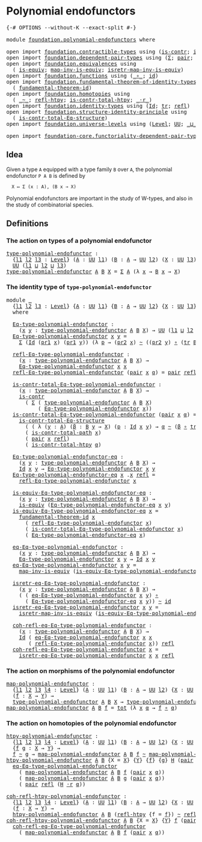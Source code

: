 # Polynomial endofunctors

<pre class="Agda"><a id="36" class="Symbol">{-#</a> <a id="40" class="Keyword">OPTIONS</a> <a id="48" class="Pragma">--without-K</a> <a id="60" class="Pragma">--exact-split</a> <a id="74" class="Symbol">#-}</a>

<a id="79" class="Keyword">module</a> <a id="86" href="foundation.polynomial-endofunctors.html" class="Module">foundation.polynomial-endofunctors</a> <a id="121" class="Keyword">where</a>

<a id="128" class="Keyword">open</a> <a id="133" class="Keyword">import</a> <a id="140" href="foundation.contractible-types.html" class="Module">foundation.contractible-types</a> <a id="170" class="Keyword">using</a> <a id="176" class="Symbol">(</a><a id="177" href="foundation-core.contractible-types.html#992" class="Function">is-contr</a><a id="185" class="Symbol">;</a> <a id="187" href="foundation-core.contractible-types.html#2037" class="Function">is-contr-total-path</a><a id="206" class="Symbol">)</a>
<a id="208" class="Keyword">open</a> <a id="213" class="Keyword">import</a> <a id="220" href="foundation.dependent-pair-types.html" class="Module">foundation.dependent-pair-types</a> <a id="252" class="Keyword">using</a> <a id="258" class="Symbol">(</a><a id="259" href="foundation-core.dependent-pair-types.html#502" class="Record">Σ</a><a id="260" class="Symbol">;</a> <a id="262" href="foundation-core.dependent-pair-types.html#575" class="InductiveConstructor">pair</a><a id="266" class="Symbol">;</a> <a id="268" href="foundation-core.dependent-pair-types.html#592" class="Field">pr1</a><a id="271" class="Symbol">;</a> <a id="273" href="foundation-core.dependent-pair-types.html#604" class="Field">pr2</a><a id="276" class="Symbol">)</a>
<a id="278" class="Keyword">open</a> <a id="283" class="Keyword">import</a> <a id="290" href="foundation.equivalences.html" class="Module">foundation.equivalences</a> <a id="314" class="Keyword">using</a>
  <a id="322" class="Symbol">(</a> <a id="324" href="foundation-core.equivalences.html#1542" class="Function">is-equiv</a><a id="332" class="Symbol">;</a> <a id="334" href="foundation-core.equivalences.html#4173" class="Function">map-inv-is-equiv</a><a id="350" class="Symbol">;</a> <a id="352" href="foundation-core.equivalences.html#4381" class="Function">isretr-map-inv-is-equiv</a><a id="375" class="Symbol">)</a>
<a id="377" class="Keyword">open</a> <a id="382" class="Keyword">import</a> <a id="389" href="foundation.functions.html" class="Module">foundation.functions</a> <a id="410" class="Keyword">using</a> <a id="416" class="Symbol">(</a><a id="417" href="foundation-core.functions.html#407" class="Function Operator">_∘_</a><a id="420" class="Symbol">;</a> <a id="422" href="foundation-core.functions.html#309" class="Function">id</a><a id="424" class="Symbol">)</a>
<a id="426" class="Keyword">open</a> <a id="431" class="Keyword">import</a> <a id="438" href="foundation.fundamental-theorem-of-identity-types.html" class="Module">foundation.fundamental-theorem-of-identity-types</a> <a id="487" class="Keyword">using</a>
  <a id="495" class="Symbol">(</a> <a id="497" href="foundation-core.fundamental-theorem-of-identity-types.html#1888" class="Function">fundamental-theorem-id</a><a id="519" class="Symbol">)</a>
<a id="521" class="Keyword">open</a> <a id="526" class="Keyword">import</a> <a id="533" href="foundation.homotopies.html" class="Module">foundation.homotopies</a> <a id="555" class="Keyword">using</a>
  <a id="563" class="Symbol">(</a> <a id="565" href="foundation-core.homotopies.html#545" class="Function Operator">_~_</a><a id="568" class="Symbol">;</a> <a id="570" href="foundation-core.homotopies.html#710" class="Function">refl-htpy</a><a id="579" class="Symbol">;</a> <a id="581" href="foundation.homotopies.html#3137" class="Function">is-contr-total-htpy</a><a id="600" class="Symbol">;</a> <a id="602" href="foundation-core.homotopies.html#2052" class="Function Operator">_·r_</a><a id="606" class="Symbol">)</a>
<a id="608" class="Keyword">open</a> <a id="613" class="Keyword">import</a> <a id="620" href="foundation.identity-types.html" class="Module">foundation.identity-types</a> <a id="646" class="Keyword">using</a> <a id="652" class="Symbol">(</a><a id="653" href="foundation-core.identity-types.html#1754" class="Datatype">Id</a><a id="655" class="Symbol">;</a> <a id="657" href="foundation-core.identity-types.html#5747" class="Function">tr</a><a id="659" class="Symbol">;</a> <a id="661" href="foundation-core.identity-types.html#1807" class="InductiveConstructor">refl</a><a id="665" class="Symbol">)</a>
<a id="667" class="Keyword">open</a> <a id="672" class="Keyword">import</a> <a id="679" href="foundation.structure-identity-principle.html" class="Module">foundation.structure-identity-principle</a> <a id="719" class="Keyword">using</a>
  <a id="727" class="Symbol">(</a> <a id="729" href="foundation.structure-identity-principle.html#1341" class="Function">is-contr-total-Eq-structure</a><a id="756" class="Symbol">)</a>
<a id="758" class="Keyword">open</a> <a id="763" class="Keyword">import</a> <a id="770" href="foundation.universe-levels.html" class="Module">foundation.universe-levels</a> <a id="797" class="Keyword">using</a> <a id="803" class="Symbol">(</a><a id="804" href="Agda.Primitive.html#597" class="Postulate">Level</a><a id="809" class="Symbol">;</a> <a id="811" href="foundation-core.universe-levels.html#222" class="Primitive">UU</a><a id="813" class="Symbol">;</a> <a id="815" href="Agda.Primitive.html#810" class="Primitive Operator">_⊔_</a><a id="818" class="Symbol">)</a>

<a id="821" class="Keyword">open</a> <a id="826" class="Keyword">import</a> <a id="833" href="foundation-core.functoriality-dependent-pair-types.html" class="Module">foundation-core.functoriality-dependent-pair-types</a> <a id="884" class="Keyword">using</a> <a id="890" class="Symbol">(</a><a id="891" href="foundation-core.functoriality-dependent-pair-types.html#1881" class="Function">tot</a><a id="894" class="Symbol">)</a>
</pre>
## Idea

Given a type `A` equipped with a type family `B` over `A`, the polynomial endofunctor `P A B` is defined by

```md
  X ↦ Σ (x : A), (B x → X)
```

Polynomial endofunctors are important in the study of W-types, and also in the study of combinatorial species.

## Definitions

### The action on types of a polynomial endofunctor

<pre class="Agda"><a id="type-polynomial-endofunctor"></a><a id="1246" href="foundation.polynomial-endofunctors.html#1246" class="Function">type-polynomial-endofunctor</a> <a id="1274" class="Symbol">:</a>
  <a id="1278" class="Symbol">{</a><a id="1279" href="foundation.polynomial-endofunctors.html#1279" class="Bound">l1</a> <a id="1282" href="foundation.polynomial-endofunctors.html#1282" class="Bound">l2</a> <a id="1285" href="foundation.polynomial-endofunctors.html#1285" class="Bound">l3</a> <a id="1288" class="Symbol">:</a> <a id="1290" href="Agda.Primitive.html#597" class="Postulate">Level</a><a id="1295" class="Symbol">}</a> <a id="1297" class="Symbol">(</a><a id="1298" href="foundation.polynomial-endofunctors.html#1298" class="Bound">A</a> <a id="1300" class="Symbol">:</a> <a id="1302" href="foundation-core.universe-levels.html#222" class="Primitive">UU</a> <a id="1305" href="foundation.polynomial-endofunctors.html#1279" class="Bound">l1</a><a id="1307" class="Symbol">)</a> <a id="1309" class="Symbol">(</a><a id="1310" href="foundation.polynomial-endofunctors.html#1310" class="Bound">B</a> <a id="1312" class="Symbol">:</a> <a id="1314" href="foundation.polynomial-endofunctors.html#1298" class="Bound">A</a> <a id="1316" class="Symbol">→</a> <a id="1318" href="foundation-core.universe-levels.html#222" class="Primitive">UU</a> <a id="1321" href="foundation.polynomial-endofunctors.html#1282" class="Bound">l2</a><a id="1323" class="Symbol">)</a> <a id="1325" class="Symbol">(</a><a id="1326" href="foundation.polynomial-endofunctors.html#1326" class="Bound">X</a> <a id="1328" class="Symbol">:</a> <a id="1330" href="foundation-core.universe-levels.html#222" class="Primitive">UU</a> <a id="1333" href="foundation.polynomial-endofunctors.html#1285" class="Bound">l3</a><a id="1335" class="Symbol">)</a> <a id="1337" class="Symbol">→</a>
  <a id="1341" href="foundation-core.universe-levels.html#222" class="Primitive">UU</a> <a id="1344" class="Symbol">(</a><a id="1345" href="foundation.polynomial-endofunctors.html#1279" class="Bound">l1</a> <a id="1348" href="Agda.Primitive.html#810" class="Primitive Operator">⊔</a> <a id="1350" href="foundation.polynomial-endofunctors.html#1282" class="Bound">l2</a> <a id="1353" href="Agda.Primitive.html#810" class="Primitive Operator">⊔</a> <a id="1355" href="foundation.polynomial-endofunctors.html#1285" class="Bound">l3</a><a id="1357" class="Symbol">)</a>
<a id="1359" href="foundation.polynomial-endofunctors.html#1246" class="Function">type-polynomial-endofunctor</a> <a id="1387" href="foundation.polynomial-endofunctors.html#1387" class="Bound">A</a> <a id="1389" href="foundation.polynomial-endofunctors.html#1389" class="Bound">B</a> <a id="1391" href="foundation.polynomial-endofunctors.html#1391" class="Bound">X</a> <a id="1393" class="Symbol">=</a> <a id="1395" href="foundation-core.dependent-pair-types.html#502" class="Record">Σ</a> <a id="1397" href="foundation.polynomial-endofunctors.html#1387" class="Bound">A</a> <a id="1399" class="Symbol">(λ</a> <a id="1402" href="foundation.polynomial-endofunctors.html#1402" class="Bound">x</a> <a id="1404" class="Symbol">→</a> <a id="1406" href="foundation.polynomial-endofunctors.html#1389" class="Bound">B</a> <a id="1408" href="foundation.polynomial-endofunctors.html#1402" class="Bound">x</a> <a id="1410" class="Symbol">→</a> <a id="1412" href="foundation.polynomial-endofunctors.html#1391" class="Bound">X</a><a id="1413" class="Symbol">)</a>
</pre>
### The identity type of `type-polynomial-endofunctor`

<pre class="Agda"><a id="1484" class="Keyword">module</a> <a id="1491" href="foundation.polynomial-endofunctors.html#1491" class="Module">_</a>
  <a id="1495" class="Symbol">{</a><a id="1496" href="foundation.polynomial-endofunctors.html#1496" class="Bound">l1</a> <a id="1499" href="foundation.polynomial-endofunctors.html#1499" class="Bound">l2</a> <a id="1502" href="foundation.polynomial-endofunctors.html#1502" class="Bound">l3</a> <a id="1505" class="Symbol">:</a> <a id="1507" href="Agda.Primitive.html#597" class="Postulate">Level</a><a id="1512" class="Symbol">}</a> <a id="1514" class="Symbol">{</a><a id="1515" href="foundation.polynomial-endofunctors.html#1515" class="Bound">A</a> <a id="1517" class="Symbol">:</a> <a id="1519" href="foundation-core.universe-levels.html#222" class="Primitive">UU</a> <a id="1522" href="foundation.polynomial-endofunctors.html#1496" class="Bound">l1</a><a id="1524" class="Symbol">}</a> <a id="1526" class="Symbol">{</a><a id="1527" href="foundation.polynomial-endofunctors.html#1527" class="Bound">B</a> <a id="1529" class="Symbol">:</a> <a id="1531" href="foundation.polynomial-endofunctors.html#1515" class="Bound">A</a> <a id="1533" class="Symbol">→</a> <a id="1535" href="foundation-core.universe-levels.html#222" class="Primitive">UU</a> <a id="1538" href="foundation.polynomial-endofunctors.html#1499" class="Bound">l2</a><a id="1540" class="Symbol">}</a> <a id="1542" class="Symbol">{</a><a id="1543" href="foundation.polynomial-endofunctors.html#1543" class="Bound">X</a> <a id="1545" class="Symbol">:</a> <a id="1547" href="foundation-core.universe-levels.html#222" class="Primitive">UU</a> <a id="1550" href="foundation.polynomial-endofunctors.html#1502" class="Bound">l3</a><a id="1552" class="Symbol">}</a>
  <a id="1556" class="Keyword">where</a>

  <a id="1565" href="foundation.polynomial-endofunctors.html#1565" class="Function">Eq-type-polynomial-endofunctor</a> <a id="1596" class="Symbol">:</a>
    <a id="1602" class="Symbol">(</a><a id="1603" href="foundation.polynomial-endofunctors.html#1603" class="Bound">x</a> <a id="1605" href="foundation.polynomial-endofunctors.html#1605" class="Bound">y</a> <a id="1607" class="Symbol">:</a> <a id="1609" href="foundation.polynomial-endofunctors.html#1246" class="Function">type-polynomial-endofunctor</a> <a id="1637" href="foundation.polynomial-endofunctors.html#1515" class="Bound">A</a> <a id="1639" href="foundation.polynomial-endofunctors.html#1527" class="Bound">B</a> <a id="1641" href="foundation.polynomial-endofunctors.html#1543" class="Bound">X</a><a id="1642" class="Symbol">)</a> <a id="1644" class="Symbol">→</a> <a id="1646" href="foundation-core.universe-levels.html#222" class="Primitive">UU</a> <a id="1649" class="Symbol">(</a><a id="1650" href="foundation.polynomial-endofunctors.html#1496" class="Bound">l1</a> <a id="1653" href="Agda.Primitive.html#810" class="Primitive Operator">⊔</a> <a id="1655" href="foundation.polynomial-endofunctors.html#1499" class="Bound">l2</a> <a id="1658" href="Agda.Primitive.html#810" class="Primitive Operator">⊔</a> <a id="1660" href="foundation.polynomial-endofunctors.html#1502" class="Bound">l3</a><a id="1662" class="Symbol">)</a>
  <a id="1666" href="foundation.polynomial-endofunctors.html#1565" class="Function">Eq-type-polynomial-endofunctor</a> <a id="1697" href="foundation.polynomial-endofunctors.html#1697" class="Bound">x</a> <a id="1699" href="foundation.polynomial-endofunctors.html#1699" class="Bound">y</a> <a id="1701" class="Symbol">=</a>
    <a id="1707" href="foundation-core.dependent-pair-types.html#502" class="Record">Σ</a> <a id="1709" class="Symbol">(</a><a id="1710" href="foundation-core.identity-types.html#1754" class="Datatype">Id</a> <a id="1713" class="Symbol">(</a><a id="1714" href="foundation-core.dependent-pair-types.html#592" class="Field">pr1</a> <a id="1718" href="foundation.polynomial-endofunctors.html#1697" class="Bound">x</a><a id="1719" class="Symbol">)</a> <a id="1721" class="Symbol">(</a><a id="1722" href="foundation-core.dependent-pair-types.html#592" class="Field">pr1</a> <a id="1726" href="foundation.polynomial-endofunctors.html#1699" class="Bound">y</a><a id="1727" class="Symbol">))</a> <a id="1730" class="Symbol">(λ</a> <a id="1733" href="foundation.polynomial-endofunctors.html#1733" class="Bound">p</a> <a id="1735" class="Symbol">→</a> <a id="1737" class="Symbol">(</a><a id="1738" href="foundation-core.dependent-pair-types.html#604" class="Field">pr2</a> <a id="1742" href="foundation.polynomial-endofunctors.html#1697" class="Bound">x</a><a id="1743" class="Symbol">)</a> <a id="1745" href="foundation-core.homotopies.html#545" class="Function Operator">~</a> <a id="1747" class="Symbol">((</a><a id="1749" href="foundation-core.dependent-pair-types.html#604" class="Field">pr2</a> <a id="1753" href="foundation.polynomial-endofunctors.html#1699" class="Bound">y</a><a id="1754" class="Symbol">)</a> <a id="1756" href="foundation-core.functions.html#407" class="Function Operator">∘</a> <a id="1758" class="Symbol">(</a><a id="1759" href="foundation-core.identity-types.html#5747" class="Function">tr</a> <a id="1762" href="foundation.polynomial-endofunctors.html#1527" class="Bound">B</a> <a id="1764" href="foundation.polynomial-endofunctors.html#1733" class="Bound">p</a><a id="1765" class="Symbol">)))</a>

  <a id="1772" href="foundation.polynomial-endofunctors.html#1772" class="Function">refl-Eq-type-polynomial-endofunctor</a> <a id="1808" class="Symbol">:</a>
    <a id="1814" class="Symbol">(</a><a id="1815" href="foundation.polynomial-endofunctors.html#1815" class="Bound">x</a> <a id="1817" class="Symbol">:</a> <a id="1819" href="foundation.polynomial-endofunctors.html#1246" class="Function">type-polynomial-endofunctor</a> <a id="1847" href="foundation.polynomial-endofunctors.html#1515" class="Bound">A</a> <a id="1849" href="foundation.polynomial-endofunctors.html#1527" class="Bound">B</a> <a id="1851" href="foundation.polynomial-endofunctors.html#1543" class="Bound">X</a><a id="1852" class="Symbol">)</a> <a id="1854" class="Symbol">→</a>
    <a id="1860" href="foundation.polynomial-endofunctors.html#1565" class="Function">Eq-type-polynomial-endofunctor</a> <a id="1891" href="foundation.polynomial-endofunctors.html#1815" class="Bound">x</a> <a id="1893" href="foundation.polynomial-endofunctors.html#1815" class="Bound">x</a>
  <a id="1897" href="foundation.polynomial-endofunctors.html#1772" class="Function">refl-Eq-type-polynomial-endofunctor</a> <a id="1933" class="Symbol">(</a><a id="1934" href="foundation-core.dependent-pair-types.html#575" class="InductiveConstructor">pair</a> <a id="1939" href="foundation.polynomial-endofunctors.html#1939" class="Bound">x</a> <a id="1941" href="foundation.polynomial-endofunctors.html#1941" class="Bound">α</a><a id="1942" class="Symbol">)</a> <a id="1944" class="Symbol">=</a> <a id="1946" href="foundation-core.dependent-pair-types.html#575" class="InductiveConstructor">pair</a> <a id="1951" href="foundation-core.identity-types.html#1807" class="InductiveConstructor">refl</a> <a id="1956" href="foundation-core.homotopies.html#710" class="Function">refl-htpy</a>

  <a id="1969" href="foundation.polynomial-endofunctors.html#1969" class="Function">is-contr-total-Eq-type-polynomial-endofunctor</a> <a id="2015" class="Symbol">:</a>
    <a id="2021" class="Symbol">(</a><a id="2022" href="foundation.polynomial-endofunctors.html#2022" class="Bound">x</a> <a id="2024" class="Symbol">:</a> <a id="2026" href="foundation.polynomial-endofunctors.html#1246" class="Function">type-polynomial-endofunctor</a> <a id="2054" href="foundation.polynomial-endofunctors.html#1515" class="Bound">A</a> <a id="2056" href="foundation.polynomial-endofunctors.html#1527" class="Bound">B</a> <a id="2058" href="foundation.polynomial-endofunctors.html#1543" class="Bound">X</a><a id="2059" class="Symbol">)</a> <a id="2061" class="Symbol">→</a>
    <a id="2067" href="foundation-core.contractible-types.html#992" class="Function">is-contr</a>
      <a id="2082" class="Symbol">(</a> <a id="2084" href="foundation-core.dependent-pair-types.html#502" class="Record">Σ</a> <a id="2086" class="Symbol">(</a> <a id="2088" href="foundation.polynomial-endofunctors.html#1246" class="Function">type-polynomial-endofunctor</a> <a id="2116" href="foundation.polynomial-endofunctors.html#1515" class="Bound">A</a> <a id="2118" href="foundation.polynomial-endofunctors.html#1527" class="Bound">B</a> <a id="2120" href="foundation.polynomial-endofunctors.html#1543" class="Bound">X</a><a id="2121" class="Symbol">)</a>
          <a id="2133" class="Symbol">(</a> <a id="2135" href="foundation.polynomial-endofunctors.html#1565" class="Function">Eq-type-polynomial-endofunctor</a> <a id="2166" href="foundation.polynomial-endofunctors.html#2022" class="Bound">x</a><a id="2167" class="Symbol">))</a>
  <a id="2172" href="foundation.polynomial-endofunctors.html#1969" class="Function">is-contr-total-Eq-type-polynomial-endofunctor</a> <a id="2218" class="Symbol">(</a><a id="2219" href="foundation-core.dependent-pair-types.html#575" class="InductiveConstructor">pair</a> <a id="2224" href="foundation.polynomial-endofunctors.html#2224" class="Bound">x</a> <a id="2226" href="foundation.polynomial-endofunctors.html#2226" class="Bound">α</a><a id="2227" class="Symbol">)</a> <a id="2229" class="Symbol">=</a>
    <a id="2235" href="foundation.structure-identity-principle.html#1341" class="Function">is-contr-total-Eq-structure</a>
      <a id="2269" class="Symbol">(</a> <a id="2271" class="Symbol">(</a> <a id="2273" class="Symbol">λ</a> <a id="2275" class="Symbol">(</a><a id="2276" href="foundation.polynomial-endofunctors.html#2276" class="Bound">y</a> <a id="2278" class="Symbol">:</a> <a id="2280" href="foundation.polynomial-endofunctors.html#1515" class="Bound">A</a><a id="2281" class="Symbol">)</a> <a id="2283" class="Symbol">(</a><a id="2284" href="foundation.polynomial-endofunctors.html#2284" class="Bound">β</a> <a id="2286" class="Symbol">:</a> <a id="2288" href="foundation.polynomial-endofunctors.html#1527" class="Bound">B</a> <a id="2290" href="foundation.polynomial-endofunctors.html#2276" class="Bound">y</a> <a id="2292" class="Symbol">→</a> <a id="2294" href="foundation.polynomial-endofunctors.html#1543" class="Bound">X</a><a id="2295" class="Symbol">)</a> <a id="2297" class="Symbol">(</a><a id="2298" href="foundation.polynomial-endofunctors.html#2298" class="Bound">p</a> <a id="2300" class="Symbol">:</a> <a id="2302" href="foundation-core.identity-types.html#1754" class="Datatype">Id</a> <a id="2305" href="foundation.polynomial-endofunctors.html#2224" class="Bound">x</a> <a id="2307" href="foundation.polynomial-endofunctors.html#2276" class="Bound">y</a><a id="2308" class="Symbol">)</a> <a id="2310" class="Symbol">→</a> <a id="2312" href="foundation.polynomial-endofunctors.html#2226" class="Bound">α</a> <a id="2314" href="foundation-core.homotopies.html#545" class="Function Operator">~</a> <a id="2316" class="Symbol">(</a><a id="2317" href="foundation.polynomial-endofunctors.html#2284" class="Bound">β</a> <a id="2319" href="foundation-core.functions.html#407" class="Function Operator">∘</a> <a id="2321" href="foundation-core.identity-types.html#5747" class="Function">tr</a> <a id="2324" href="foundation.polynomial-endofunctors.html#1527" class="Bound">B</a> <a id="2326" href="foundation.polynomial-endofunctors.html#2298" class="Bound">p</a><a id="2327" class="Symbol">)))</a>
      <a id="2337" class="Symbol">(</a> <a id="2339" href="foundation-core.contractible-types.html#2037" class="Function">is-contr-total-path</a> <a id="2359" href="foundation.polynomial-endofunctors.html#2224" class="Bound">x</a><a id="2360" class="Symbol">)</a>
      <a id="2368" class="Symbol">(</a> <a id="2370" href="foundation-core.dependent-pair-types.html#575" class="InductiveConstructor">pair</a> <a id="2375" href="foundation.polynomial-endofunctors.html#2224" class="Bound">x</a> <a id="2377" href="foundation-core.identity-types.html#1807" class="InductiveConstructor">refl</a><a id="2381" class="Symbol">)</a>
      <a id="2389" class="Symbol">(</a> <a id="2391" href="foundation.homotopies.html#3137" class="Function">is-contr-total-htpy</a> <a id="2411" href="foundation.polynomial-endofunctors.html#2226" class="Bound">α</a><a id="2412" class="Symbol">)</a>

  <a id="2417" href="foundation.polynomial-endofunctors.html#2417" class="Function">Eq-type-polynomial-endofunctor-eq</a> <a id="2451" class="Symbol">:</a>
    <a id="2457" class="Symbol">(</a><a id="2458" href="foundation.polynomial-endofunctors.html#2458" class="Bound">x</a> <a id="2460" href="foundation.polynomial-endofunctors.html#2460" class="Bound">y</a> <a id="2462" class="Symbol">:</a> <a id="2464" href="foundation.polynomial-endofunctors.html#1246" class="Function">type-polynomial-endofunctor</a> <a id="2492" href="foundation.polynomial-endofunctors.html#1515" class="Bound">A</a> <a id="2494" href="foundation.polynomial-endofunctors.html#1527" class="Bound">B</a> <a id="2496" href="foundation.polynomial-endofunctors.html#1543" class="Bound">X</a><a id="2497" class="Symbol">)</a> <a id="2499" class="Symbol">→</a>
    <a id="2505" href="foundation-core.identity-types.html#1754" class="Datatype">Id</a> <a id="2508" href="foundation.polynomial-endofunctors.html#2458" class="Bound">x</a> <a id="2510" href="foundation.polynomial-endofunctors.html#2460" class="Bound">y</a> <a id="2512" class="Symbol">→</a> <a id="2514" href="foundation.polynomial-endofunctors.html#1565" class="Function">Eq-type-polynomial-endofunctor</a> <a id="2545" href="foundation.polynomial-endofunctors.html#2458" class="Bound">x</a> <a id="2547" href="foundation.polynomial-endofunctors.html#2460" class="Bound">y</a>
  <a id="2551" href="foundation.polynomial-endofunctors.html#2417" class="Function">Eq-type-polynomial-endofunctor-eq</a> <a id="2585" href="foundation.polynomial-endofunctors.html#2585" class="Bound">x</a> <a id="2587" class="DottedPattern Symbol">.</a><a id="2588" href="foundation.polynomial-endofunctors.html#2585" class="DottedPattern Bound">x</a> <a id="2590" href="foundation-core.identity-types.html#1807" class="InductiveConstructor">refl</a> <a id="2595" class="Symbol">=</a>
    <a id="2601" href="foundation.polynomial-endofunctors.html#1772" class="Function">refl-Eq-type-polynomial-endofunctor</a> <a id="2637" href="foundation.polynomial-endofunctors.html#2585" class="Bound">x</a>

  <a id="2642" href="foundation.polynomial-endofunctors.html#2642" class="Function">is-equiv-Eq-type-polynomial-endofunctor-eq</a> <a id="2685" class="Symbol">:</a>
    <a id="2691" class="Symbol">(</a><a id="2692" href="foundation.polynomial-endofunctors.html#2692" class="Bound">x</a> <a id="2694" href="foundation.polynomial-endofunctors.html#2694" class="Bound">y</a> <a id="2696" class="Symbol">:</a> <a id="2698" href="foundation.polynomial-endofunctors.html#1246" class="Function">type-polynomial-endofunctor</a> <a id="2726" href="foundation.polynomial-endofunctors.html#1515" class="Bound">A</a> <a id="2728" href="foundation.polynomial-endofunctors.html#1527" class="Bound">B</a> <a id="2730" href="foundation.polynomial-endofunctors.html#1543" class="Bound">X</a><a id="2731" class="Symbol">)</a> <a id="2733" class="Symbol">→</a>
    <a id="2739" href="foundation-core.equivalences.html#1542" class="Function">is-equiv</a> <a id="2748" class="Symbol">(</a><a id="2749" href="foundation.polynomial-endofunctors.html#2417" class="Function">Eq-type-polynomial-endofunctor-eq</a> <a id="2783" href="foundation.polynomial-endofunctors.html#2692" class="Bound">x</a> <a id="2785" href="foundation.polynomial-endofunctors.html#2694" class="Bound">y</a><a id="2786" class="Symbol">)</a>
  <a id="2790" href="foundation.polynomial-endofunctors.html#2642" class="Function">is-equiv-Eq-type-polynomial-endofunctor-eq</a> <a id="2833" href="foundation.polynomial-endofunctors.html#2833" class="Bound">x</a> <a id="2835" class="Symbol">=</a>
    <a id="2841" href="foundation-core.fundamental-theorem-of-identity-types.html#1888" class="Function">fundamental-theorem-id</a> <a id="2864" href="foundation.polynomial-endofunctors.html#2833" class="Bound">x</a>
      <a id="2872" class="Symbol">(</a> <a id="2874" href="foundation.polynomial-endofunctors.html#1772" class="Function">refl-Eq-type-polynomial-endofunctor</a> <a id="2910" href="foundation.polynomial-endofunctors.html#2833" class="Bound">x</a><a id="2911" class="Symbol">)</a>
      <a id="2919" class="Symbol">(</a> <a id="2921" href="foundation.polynomial-endofunctors.html#1969" class="Function">is-contr-total-Eq-type-polynomial-endofunctor</a> <a id="2967" href="foundation.polynomial-endofunctors.html#2833" class="Bound">x</a><a id="2968" class="Symbol">)</a>
      <a id="2976" class="Symbol">(</a> <a id="2978" href="foundation.polynomial-endofunctors.html#2417" class="Function">Eq-type-polynomial-endofunctor-eq</a> <a id="3012" href="foundation.polynomial-endofunctors.html#2833" class="Bound">x</a><a id="3013" class="Symbol">)</a>

  <a id="3018" href="foundation.polynomial-endofunctors.html#3018" class="Function">eq-Eq-type-polynomial-endofunctor</a> <a id="3052" class="Symbol">:</a>
    <a id="3058" class="Symbol">(</a><a id="3059" href="foundation.polynomial-endofunctors.html#3059" class="Bound">x</a> <a id="3061" href="foundation.polynomial-endofunctors.html#3061" class="Bound">y</a> <a id="3063" class="Symbol">:</a> <a id="3065" href="foundation.polynomial-endofunctors.html#1246" class="Function">type-polynomial-endofunctor</a> <a id="3093" href="foundation.polynomial-endofunctors.html#1515" class="Bound">A</a> <a id="3095" href="foundation.polynomial-endofunctors.html#1527" class="Bound">B</a> <a id="3097" href="foundation.polynomial-endofunctors.html#1543" class="Bound">X</a><a id="3098" class="Symbol">)</a> <a id="3100" class="Symbol">→</a>
    <a id="3106" href="foundation.polynomial-endofunctors.html#1565" class="Function">Eq-type-polynomial-endofunctor</a> <a id="3137" href="foundation.polynomial-endofunctors.html#3059" class="Bound">x</a> <a id="3139" href="foundation.polynomial-endofunctors.html#3061" class="Bound">y</a> <a id="3141" class="Symbol">→</a> <a id="3143" href="foundation-core.identity-types.html#1754" class="Datatype">Id</a> <a id="3146" href="foundation.polynomial-endofunctors.html#3059" class="Bound">x</a> <a id="3148" href="foundation.polynomial-endofunctors.html#3061" class="Bound">y</a>
  <a id="3152" href="foundation.polynomial-endofunctors.html#3018" class="Function">eq-Eq-type-polynomial-endofunctor</a> <a id="3186" href="foundation.polynomial-endofunctors.html#3186" class="Bound">x</a> <a id="3188" href="foundation.polynomial-endofunctors.html#3188" class="Bound">y</a> <a id="3190" class="Symbol">=</a>
    <a id="3196" href="foundation-core.equivalences.html#4173" class="Function">map-inv-is-equiv</a> <a id="3213" class="Symbol">(</a><a id="3214" href="foundation.polynomial-endofunctors.html#2642" class="Function">is-equiv-Eq-type-polynomial-endofunctor-eq</a> <a id="3257" href="foundation.polynomial-endofunctors.html#3186" class="Bound">x</a> <a id="3259" href="foundation.polynomial-endofunctors.html#3188" class="Bound">y</a><a id="3260" class="Symbol">)</a>

  <a id="3265" href="foundation.polynomial-endofunctors.html#3265" class="Function">isretr-eq-Eq-type-polynomial-endofunctor</a> <a id="3306" class="Symbol">:</a>
    <a id="3312" class="Symbol">(</a><a id="3313" href="foundation.polynomial-endofunctors.html#3313" class="Bound">x</a> <a id="3315" href="foundation.polynomial-endofunctors.html#3315" class="Bound">y</a> <a id="3317" class="Symbol">:</a> <a id="3319" href="foundation.polynomial-endofunctors.html#1246" class="Function">type-polynomial-endofunctor</a> <a id="3347" href="foundation.polynomial-endofunctors.html#1515" class="Bound">A</a> <a id="3349" href="foundation.polynomial-endofunctors.html#1527" class="Bound">B</a> <a id="3351" href="foundation.polynomial-endofunctors.html#1543" class="Bound">X</a><a id="3352" class="Symbol">)</a> <a id="3354" class="Symbol">→</a>
    <a id="3360" class="Symbol">(</a> <a id="3362" class="Symbol">(</a> <a id="3364" href="foundation.polynomial-endofunctors.html#3018" class="Function">eq-Eq-type-polynomial-endofunctor</a> <a id="3398" href="foundation.polynomial-endofunctors.html#3313" class="Bound">x</a> <a id="3400" href="foundation.polynomial-endofunctors.html#3315" class="Bound">y</a><a id="3401" class="Symbol">)</a> <a id="3403" href="foundation-core.functions.html#407" class="Function Operator">∘</a>
      <a id="3411" class="Symbol">(</a> <a id="3413" href="foundation.polynomial-endofunctors.html#2417" class="Function">Eq-type-polynomial-endofunctor-eq</a> <a id="3447" href="foundation.polynomial-endofunctors.html#3313" class="Bound">x</a> <a id="3449" href="foundation.polynomial-endofunctors.html#3315" class="Bound">y</a><a id="3450" class="Symbol">))</a> <a id="3453" href="foundation-core.homotopies.html#545" class="Function Operator">~</a> <a id="3455" href="foundation-core.functions.html#309" class="Function">id</a>
  <a id="3460" href="foundation.polynomial-endofunctors.html#3265" class="Function">isretr-eq-Eq-type-polynomial-endofunctor</a> <a id="3501" href="foundation.polynomial-endofunctors.html#3501" class="Bound">x</a> <a id="3503" href="foundation.polynomial-endofunctors.html#3503" class="Bound">y</a> <a id="3505" class="Symbol">=</a>
    <a id="3511" href="foundation-core.equivalences.html#4381" class="Function">isretr-map-inv-is-equiv</a> <a id="3535" class="Symbol">(</a><a id="3536" href="foundation.polynomial-endofunctors.html#2642" class="Function">is-equiv-Eq-type-polynomial-endofunctor-eq</a> <a id="3579" href="foundation.polynomial-endofunctors.html#3501" class="Bound">x</a> <a id="3581" href="foundation.polynomial-endofunctors.html#3503" class="Bound">y</a><a id="3582" class="Symbol">)</a>

  <a id="3587" href="foundation.polynomial-endofunctors.html#3587" class="Function">coh-refl-eq-Eq-type-polynomial-endofunctor</a> <a id="3630" class="Symbol">:</a>
    <a id="3636" class="Symbol">(</a><a id="3637" href="foundation.polynomial-endofunctors.html#3637" class="Bound">x</a> <a id="3639" class="Symbol">:</a> <a id="3641" href="foundation.polynomial-endofunctors.html#1246" class="Function">type-polynomial-endofunctor</a> <a id="3669" href="foundation.polynomial-endofunctors.html#1515" class="Bound">A</a> <a id="3671" href="foundation.polynomial-endofunctors.html#1527" class="Bound">B</a> <a id="3673" href="foundation.polynomial-endofunctors.html#1543" class="Bound">X</a><a id="3674" class="Symbol">)</a> <a id="3676" class="Symbol">→</a>
    <a id="3682" href="foundation-core.identity-types.html#1754" class="Datatype">Id</a> <a id="3685" class="Symbol">(</a> <a id="3687" href="foundation.polynomial-endofunctors.html#3018" class="Function">eq-Eq-type-polynomial-endofunctor</a> <a id="3721" href="foundation.polynomial-endofunctors.html#3637" class="Bound">x</a> <a id="3723" href="foundation.polynomial-endofunctors.html#3637" class="Bound">x</a>
       <a id="3732" class="Symbol">(</a> <a id="3734" href="foundation.polynomial-endofunctors.html#1772" class="Function">refl-Eq-type-polynomial-endofunctor</a> <a id="3770" href="foundation.polynomial-endofunctors.html#3637" class="Bound">x</a><a id="3771" class="Symbol">))</a> <a id="3774" href="foundation-core.identity-types.html#1807" class="InductiveConstructor">refl</a>
  <a id="3781" href="foundation.polynomial-endofunctors.html#3587" class="Function">coh-refl-eq-Eq-type-polynomial-endofunctor</a> <a id="3824" href="foundation.polynomial-endofunctors.html#3824" class="Bound">x</a> <a id="3826" class="Symbol">=</a>
    <a id="3832" href="foundation.polynomial-endofunctors.html#3265" class="Function">isretr-eq-Eq-type-polynomial-endofunctor</a> <a id="3873" href="foundation.polynomial-endofunctors.html#3824" class="Bound">x</a> <a id="3875" href="foundation.polynomial-endofunctors.html#3824" class="Bound">x</a> <a id="3877" href="foundation-core.identity-types.html#1807" class="InductiveConstructor">refl</a>
</pre>
### The action on morphisms of the polynomial endofunctor

<pre class="Agda"><a id="map-polynomial-endofunctor"></a><a id="3954" href="foundation.polynomial-endofunctors.html#3954" class="Function">map-polynomial-endofunctor</a> <a id="3981" class="Symbol">:</a>
  <a id="3985" class="Symbol">{</a><a id="3986" href="foundation.polynomial-endofunctors.html#3986" class="Bound">l1</a> <a id="3989" href="foundation.polynomial-endofunctors.html#3989" class="Bound">l2</a> <a id="3992" href="foundation.polynomial-endofunctors.html#3992" class="Bound">l3</a> <a id="3995" href="foundation.polynomial-endofunctors.html#3995" class="Bound">l4</a> <a id="3998" class="Symbol">:</a> <a id="4000" href="Agda.Primitive.html#597" class="Postulate">Level</a><a id="4005" class="Symbol">}</a> <a id="4007" class="Symbol">(</a><a id="4008" href="foundation.polynomial-endofunctors.html#4008" class="Bound">A</a> <a id="4010" class="Symbol">:</a> <a id="4012" href="foundation-core.universe-levels.html#222" class="Primitive">UU</a> <a id="4015" href="foundation.polynomial-endofunctors.html#3986" class="Bound">l1</a><a id="4017" class="Symbol">)</a> <a id="4019" class="Symbol">(</a><a id="4020" href="foundation.polynomial-endofunctors.html#4020" class="Bound">B</a> <a id="4022" class="Symbol">:</a> <a id="4024" href="foundation.polynomial-endofunctors.html#4008" class="Bound">A</a> <a id="4026" class="Symbol">→</a> <a id="4028" href="foundation-core.universe-levels.html#222" class="Primitive">UU</a> <a id="4031" href="foundation.polynomial-endofunctors.html#3989" class="Bound">l2</a><a id="4033" class="Symbol">)</a> <a id="4035" class="Symbol">{</a><a id="4036" href="foundation.polynomial-endofunctors.html#4036" class="Bound">X</a> <a id="4038" class="Symbol">:</a> <a id="4040" href="foundation-core.universe-levels.html#222" class="Primitive">UU</a> <a id="4043" href="foundation.polynomial-endofunctors.html#3992" class="Bound">l3</a><a id="4045" class="Symbol">}</a> <a id="4047" class="Symbol">{</a><a id="4048" href="foundation.polynomial-endofunctors.html#4048" class="Bound">Y</a> <a id="4050" class="Symbol">:</a> <a id="4052" href="foundation-core.universe-levels.html#222" class="Primitive">UU</a> <a id="4055" href="foundation.polynomial-endofunctors.html#3995" class="Bound">l4</a><a id="4057" class="Symbol">}</a>
  <a id="4061" class="Symbol">(</a><a id="4062" href="foundation.polynomial-endofunctors.html#4062" class="Bound">f</a> <a id="4064" class="Symbol">:</a> <a id="4066" href="foundation.polynomial-endofunctors.html#4036" class="Bound">X</a> <a id="4068" class="Symbol">→</a> <a id="4070" href="foundation.polynomial-endofunctors.html#4048" class="Bound">Y</a><a id="4071" class="Symbol">)</a> <a id="4073" class="Symbol">→</a>
  <a id="4077" href="foundation.polynomial-endofunctors.html#1246" class="Function">type-polynomial-endofunctor</a> <a id="4105" href="foundation.polynomial-endofunctors.html#4008" class="Bound">A</a> <a id="4107" href="foundation.polynomial-endofunctors.html#4020" class="Bound">B</a> <a id="4109" href="foundation.polynomial-endofunctors.html#4036" class="Bound">X</a> <a id="4111" class="Symbol">→</a> <a id="4113" href="foundation.polynomial-endofunctors.html#1246" class="Function">type-polynomial-endofunctor</a> <a id="4141" href="foundation.polynomial-endofunctors.html#4008" class="Bound">A</a> <a id="4143" href="foundation.polynomial-endofunctors.html#4020" class="Bound">B</a> <a id="4145" href="foundation.polynomial-endofunctors.html#4048" class="Bound">Y</a>
<a id="4147" href="foundation.polynomial-endofunctors.html#3954" class="Function">map-polynomial-endofunctor</a> <a id="4174" href="foundation.polynomial-endofunctors.html#4174" class="Bound">A</a> <a id="4176" href="foundation.polynomial-endofunctors.html#4176" class="Bound">B</a> <a id="4178" href="foundation.polynomial-endofunctors.html#4178" class="Bound">f</a> <a id="4180" class="Symbol">=</a> <a id="4182" href="foundation-core.functoriality-dependent-pair-types.html#1881" class="Function">tot</a> <a id="4186" class="Symbol">(λ</a> <a id="4189" href="foundation.polynomial-endofunctors.html#4189" class="Bound">x</a> <a id="4191" href="foundation.polynomial-endofunctors.html#4191" class="Bound">α</a> <a id="4193" class="Symbol">→</a> <a id="4195" href="foundation.polynomial-endofunctors.html#4178" class="Bound">f</a> <a id="4197" href="foundation-core.functions.html#407" class="Function Operator">∘</a> <a id="4199" href="foundation.polynomial-endofunctors.html#4191" class="Bound">α</a><a id="4200" class="Symbol">)</a>
</pre>
### The action on homotopies of the polynomial endofunctor

<pre class="Agda"><a id="htpy-polynomial-endofunctor"></a><a id="4275" href="foundation.polynomial-endofunctors.html#4275" class="Function">htpy-polynomial-endofunctor</a> <a id="4303" class="Symbol">:</a>
  <a id="4307" class="Symbol">{</a><a id="4308" href="foundation.polynomial-endofunctors.html#4308" class="Bound">l1</a> <a id="4311" href="foundation.polynomial-endofunctors.html#4311" class="Bound">l2</a> <a id="4314" href="foundation.polynomial-endofunctors.html#4314" class="Bound">l3</a> <a id="4317" href="foundation.polynomial-endofunctors.html#4317" class="Bound">l4</a> <a id="4320" class="Symbol">:</a> <a id="4322" href="Agda.Primitive.html#597" class="Postulate">Level</a><a id="4327" class="Symbol">}</a> <a id="4329" class="Symbol">(</a><a id="4330" href="foundation.polynomial-endofunctors.html#4330" class="Bound">A</a> <a id="4332" class="Symbol">:</a> <a id="4334" href="foundation-core.universe-levels.html#222" class="Primitive">UU</a> <a id="4337" href="foundation.polynomial-endofunctors.html#4308" class="Bound">l1</a><a id="4339" class="Symbol">)</a> <a id="4341" class="Symbol">(</a><a id="4342" href="foundation.polynomial-endofunctors.html#4342" class="Bound">B</a> <a id="4344" class="Symbol">:</a> <a id="4346" href="foundation.polynomial-endofunctors.html#4330" class="Bound">A</a> <a id="4348" class="Symbol">→</a> <a id="4350" href="foundation-core.universe-levels.html#222" class="Primitive">UU</a> <a id="4353" href="foundation.polynomial-endofunctors.html#4311" class="Bound">l2</a><a id="4355" class="Symbol">)</a> <a id="4357" class="Symbol">{</a><a id="4358" href="foundation.polynomial-endofunctors.html#4358" class="Bound">X</a> <a id="4360" class="Symbol">:</a> <a id="4362" href="foundation-core.universe-levels.html#222" class="Primitive">UU</a> <a id="4365" href="foundation.polynomial-endofunctors.html#4314" class="Bound">l3</a><a id="4367" class="Symbol">}</a> <a id="4369" class="Symbol">{</a><a id="4370" href="foundation.polynomial-endofunctors.html#4370" class="Bound">Y</a> <a id="4372" class="Symbol">:</a> <a id="4374" href="foundation-core.universe-levels.html#222" class="Primitive">UU</a> <a id="4377" href="foundation.polynomial-endofunctors.html#4317" class="Bound">l4</a><a id="4379" class="Symbol">}</a>
  <a id="4383" class="Symbol">{</a><a id="4384" href="foundation.polynomial-endofunctors.html#4384" class="Bound">f</a> <a id="4386" href="foundation.polynomial-endofunctors.html#4386" class="Bound">g</a> <a id="4388" class="Symbol">:</a> <a id="4390" href="foundation.polynomial-endofunctors.html#4358" class="Bound">X</a> <a id="4392" class="Symbol">→</a> <a id="4394" href="foundation.polynomial-endofunctors.html#4370" class="Bound">Y</a><a id="4395" class="Symbol">}</a> <a id="4397" class="Symbol">→</a>
  <a id="4401" href="foundation.polynomial-endofunctors.html#4384" class="Bound">f</a> <a id="4403" href="foundation-core.homotopies.html#545" class="Function Operator">~</a> <a id="4405" href="foundation.polynomial-endofunctors.html#4386" class="Bound">g</a> <a id="4407" class="Symbol">→</a> <a id="4409" href="foundation.polynomial-endofunctors.html#3954" class="Function">map-polynomial-endofunctor</a> <a id="4436" href="foundation.polynomial-endofunctors.html#4330" class="Bound">A</a> <a id="4438" href="foundation.polynomial-endofunctors.html#4342" class="Bound">B</a> <a id="4440" href="foundation.polynomial-endofunctors.html#4384" class="Bound">f</a> <a id="4442" href="foundation-core.homotopies.html#545" class="Function Operator">~</a> <a id="4444" href="foundation.polynomial-endofunctors.html#3954" class="Function">map-polynomial-endofunctor</a> <a id="4471" href="foundation.polynomial-endofunctors.html#4330" class="Bound">A</a> <a id="4473" href="foundation.polynomial-endofunctors.html#4342" class="Bound">B</a> <a id="4475" href="foundation.polynomial-endofunctors.html#4386" class="Bound">g</a>
<a id="4477" href="foundation.polynomial-endofunctors.html#4275" class="Function">htpy-polynomial-endofunctor</a> <a id="4505" href="foundation.polynomial-endofunctors.html#4505" class="Bound">A</a> <a id="4507" href="foundation.polynomial-endofunctors.html#4507" class="Bound">B</a> <a id="4509" class="Symbol">{</a><a id="4510" class="Argument">X</a> <a id="4512" class="Symbol">=</a> <a id="4514" href="foundation.polynomial-endofunctors.html#4514" class="Bound">X</a><a id="4515" class="Symbol">}</a> <a id="4517" class="Symbol">{</a><a id="4518" href="foundation.polynomial-endofunctors.html#4518" class="Bound">Y</a><a id="4519" class="Symbol">}</a> <a id="4521" class="Symbol">{</a><a id="4522" href="foundation.polynomial-endofunctors.html#4522" class="Bound">f</a><a id="4523" class="Symbol">}</a> <a id="4525" class="Symbol">{</a><a id="4526" href="foundation.polynomial-endofunctors.html#4526" class="Bound">g</a><a id="4527" class="Symbol">}</a> <a id="4529" href="foundation.polynomial-endofunctors.html#4529" class="Bound">H</a> <a id="4531" class="Symbol">(</a><a id="4532" href="foundation-core.dependent-pair-types.html#575" class="InductiveConstructor">pair</a> <a id="4537" href="foundation.polynomial-endofunctors.html#4537" class="Bound">x</a> <a id="4539" href="foundation.polynomial-endofunctors.html#4539" class="Bound">α</a><a id="4540" class="Symbol">)</a> <a id="4542" class="Symbol">=</a>
  <a id="4546" href="foundation.polynomial-endofunctors.html#3018" class="Function">eq-Eq-type-polynomial-endofunctor</a>
    <a id="4584" class="Symbol">(</a> <a id="4586" href="foundation.polynomial-endofunctors.html#3954" class="Function">map-polynomial-endofunctor</a> <a id="4613" href="foundation.polynomial-endofunctors.html#4505" class="Bound">A</a> <a id="4615" href="foundation.polynomial-endofunctors.html#4507" class="Bound">B</a> <a id="4617" href="foundation.polynomial-endofunctors.html#4522" class="Bound">f</a> <a id="4619" class="Symbol">(</a><a id="4620" href="foundation-core.dependent-pair-types.html#575" class="InductiveConstructor">pair</a> <a id="4625" href="foundation.polynomial-endofunctors.html#4537" class="Bound">x</a> <a id="4627" href="foundation.polynomial-endofunctors.html#4539" class="Bound">α</a><a id="4628" class="Symbol">))</a>
    <a id="4635" class="Symbol">(</a> <a id="4637" href="foundation.polynomial-endofunctors.html#3954" class="Function">map-polynomial-endofunctor</a> <a id="4664" href="foundation.polynomial-endofunctors.html#4505" class="Bound">A</a> <a id="4666" href="foundation.polynomial-endofunctors.html#4507" class="Bound">B</a> <a id="4668" href="foundation.polynomial-endofunctors.html#4526" class="Bound">g</a> <a id="4670" class="Symbol">(</a><a id="4671" href="foundation-core.dependent-pair-types.html#575" class="InductiveConstructor">pair</a> <a id="4676" href="foundation.polynomial-endofunctors.html#4537" class="Bound">x</a> <a id="4678" href="foundation.polynomial-endofunctors.html#4539" class="Bound">α</a><a id="4679" class="Symbol">))</a>
    <a id="4686" class="Symbol">(</a> <a id="4688" href="foundation-core.dependent-pair-types.html#575" class="InductiveConstructor">pair</a> <a id="4693" href="foundation-core.identity-types.html#1807" class="InductiveConstructor">refl</a> <a id="4698" class="Symbol">(</a><a id="4699" href="foundation.polynomial-endofunctors.html#4529" class="Bound">H</a> <a id="4701" href="foundation-core.homotopies.html#2052" class="Function Operator">·r</a> <a id="4704" href="foundation.polynomial-endofunctors.html#4539" class="Bound">α</a><a id="4705" class="Symbol">))</a>

<a id="coh-refl-htpy-polynomial-endofunctor"></a><a id="4709" href="foundation.polynomial-endofunctors.html#4709" class="Function">coh-refl-htpy-polynomial-endofunctor</a> <a id="4746" class="Symbol">:</a>
  <a id="4750" class="Symbol">{</a><a id="4751" href="foundation.polynomial-endofunctors.html#4751" class="Bound">l1</a> <a id="4754" href="foundation.polynomial-endofunctors.html#4754" class="Bound">l2</a> <a id="4757" href="foundation.polynomial-endofunctors.html#4757" class="Bound">l3</a> <a id="4760" href="foundation.polynomial-endofunctors.html#4760" class="Bound">l4</a> <a id="4763" class="Symbol">:</a> <a id="4765" href="Agda.Primitive.html#597" class="Postulate">Level</a><a id="4770" class="Symbol">}</a> <a id="4772" class="Symbol">(</a><a id="4773" href="foundation.polynomial-endofunctors.html#4773" class="Bound">A</a> <a id="4775" class="Symbol">:</a> <a id="4777" href="foundation-core.universe-levels.html#222" class="Primitive">UU</a> <a id="4780" href="foundation.polynomial-endofunctors.html#4751" class="Bound">l1</a><a id="4782" class="Symbol">)</a> <a id="4784" class="Symbol">(</a><a id="4785" href="foundation.polynomial-endofunctors.html#4785" class="Bound">B</a> <a id="4787" class="Symbol">:</a> <a id="4789" href="foundation.polynomial-endofunctors.html#4773" class="Bound">A</a> <a id="4791" class="Symbol">→</a> <a id="4793" href="foundation-core.universe-levels.html#222" class="Primitive">UU</a> <a id="4796" href="foundation.polynomial-endofunctors.html#4754" class="Bound">l2</a><a id="4798" class="Symbol">)</a> <a id="4800" class="Symbol">{</a><a id="4801" href="foundation.polynomial-endofunctors.html#4801" class="Bound">X</a> <a id="4803" class="Symbol">:</a> <a id="4805" href="foundation-core.universe-levels.html#222" class="Primitive">UU</a> <a id="4808" href="foundation.polynomial-endofunctors.html#4757" class="Bound">l3</a><a id="4810" class="Symbol">}</a> <a id="4812" class="Symbol">{</a><a id="4813" href="foundation.polynomial-endofunctors.html#4813" class="Bound">Y</a> <a id="4815" class="Symbol">:</a> <a id="4817" href="foundation-core.universe-levels.html#222" class="Primitive">UU</a> <a id="4820" href="foundation.polynomial-endofunctors.html#4760" class="Bound">l4</a><a id="4822" class="Symbol">}</a>
  <a id="4826" class="Symbol">(</a><a id="4827" href="foundation.polynomial-endofunctors.html#4827" class="Bound">f</a> <a id="4829" class="Symbol">:</a> <a id="4831" href="foundation.polynomial-endofunctors.html#4801" class="Bound">X</a> <a id="4833" class="Symbol">→</a> <a id="4835" href="foundation.polynomial-endofunctors.html#4813" class="Bound">Y</a><a id="4836" class="Symbol">)</a> <a id="4838" class="Symbol">→</a>
  <a id="4842" href="foundation.polynomial-endofunctors.html#4275" class="Function">htpy-polynomial-endofunctor</a> <a id="4870" href="foundation.polynomial-endofunctors.html#4773" class="Bound">A</a> <a id="4872" href="foundation.polynomial-endofunctors.html#4785" class="Bound">B</a> <a id="4874" class="Symbol">(</a><a id="4875" href="foundation-core.homotopies.html#710" class="Function">refl-htpy</a> <a id="4885" class="Symbol">{</a><a id="4886" class="Argument">f</a> <a id="4888" class="Symbol">=</a> <a id="4890" href="foundation.polynomial-endofunctors.html#4827" class="Bound">f</a><a id="4891" class="Symbol">})</a> <a id="4894" href="foundation-core.homotopies.html#545" class="Function Operator">~</a> <a id="4896" href="foundation-core.homotopies.html#710" class="Function">refl-htpy</a>
<a id="4906" href="foundation.polynomial-endofunctors.html#4709" class="Function">coh-refl-htpy-polynomial-endofunctor</a> <a id="4943" href="foundation.polynomial-endofunctors.html#4943" class="Bound">A</a> <a id="4945" href="foundation.polynomial-endofunctors.html#4945" class="Bound">B</a> <a id="4947" class="Symbol">{</a><a id="4948" class="Argument">X</a> <a id="4950" class="Symbol">=</a> <a id="4952" href="foundation.polynomial-endofunctors.html#4952" class="Bound">X</a><a id="4953" class="Symbol">}</a> <a id="4955" class="Symbol">{</a><a id="4956" href="foundation.polynomial-endofunctors.html#4956" class="Bound">Y</a><a id="4957" class="Symbol">}</a> <a id="4959" href="foundation.polynomial-endofunctors.html#4959" class="Bound">f</a> <a id="4961" class="Symbol">(</a><a id="4962" href="foundation-core.dependent-pair-types.html#575" class="InductiveConstructor">pair</a> <a id="4967" href="foundation.polynomial-endofunctors.html#4967" class="Bound">x</a> <a id="4969" href="foundation.polynomial-endofunctors.html#4969" class="Bound">α</a><a id="4970" class="Symbol">)</a> <a id="4972" class="Symbol">=</a>
  <a id="4976" href="foundation.polynomial-endofunctors.html#3587" class="Function">coh-refl-eq-Eq-type-polynomial-endofunctor</a>
    <a id="5023" class="Symbol">(</a> <a id="5025" href="foundation.polynomial-endofunctors.html#3954" class="Function">map-polynomial-endofunctor</a> <a id="5052" href="foundation.polynomial-endofunctors.html#4943" class="Bound">A</a> <a id="5054" href="foundation.polynomial-endofunctors.html#4945" class="Bound">B</a> <a id="5056" href="foundation.polynomial-endofunctors.html#4959" class="Bound">f</a> <a id="5058" class="Symbol">(</a><a id="5059" href="foundation-core.dependent-pair-types.html#575" class="InductiveConstructor">pair</a> <a id="5064" href="foundation.polynomial-endofunctors.html#4967" class="Bound">x</a> <a id="5066" href="foundation.polynomial-endofunctors.html#4969" class="Bound">α</a><a id="5067" class="Symbol">))</a>
</pre>